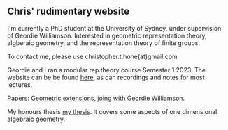 ## Chris' rudimentary website

I'm currently a PhD student at the University of Sydney, under supervision of Geordie Williamson. Interested in geometric representation theory, algberaic geometry, and the representation theory of finite groups.

To contact me, please use christopher.t.hone(at)gmail.com

Geordie and I ran a modular rep theory course Semester 1 2023. The website can be be found [here](https://sites.google.com/view/modular-representation-theory/home), as can recordings and notes for most lectures.
 
Papers:
[Geometric extensions](https://arxiv.org/abs/2309.11780), joing with Geordie Williamson.

My honours thesis [my thesis](./thesis.pdf). It covers some aspects of one dimensional algebraic geometry.
